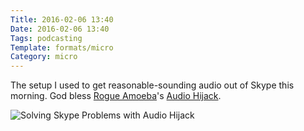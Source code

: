 ```yaml
---
Title: 2016-02-06 13:40
Date: 2016-02-06 13:40
Tags: podcasting
Template: formats/micro
Category: micro
---
```


The setup I used to get reasonable-sounding audio out of Skype this morning. God
bless [Rogue Amoeba]'s [Audio Hijack].

![Solving Skype Problems with Audio Hijack](//cdn.chriskrycho.com/images/hijack-skype-problems.png)

[Rogue Amoeba]: https://rogueamoeba.com/
[Audio Hijack]: https://rogueamoeba.com/audiohijack/
